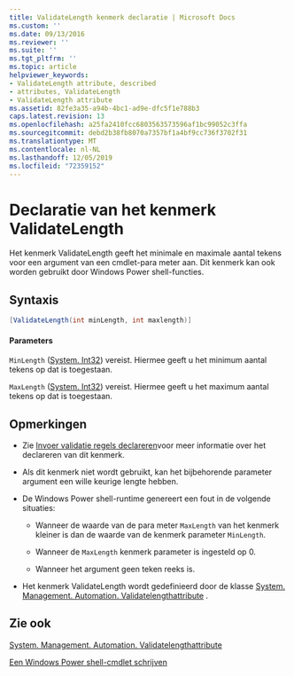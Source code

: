 ```yaml
---
title: ValidateLength kenmerk declaratie | Microsoft Docs
ms.custom: ''
ms.date: 09/13/2016
ms.reviewer: ''
ms.suite: ''
ms.tgt_pltfrm: ''
ms.topic: article
helpviewer_keywords:
- ValidateLength attribute, described
- attributes, ValidateLength
- ValidateLength attribute
ms.assetid: 82fe3a35-a94b-4bc1-ad9e-dfc5f1e788b3
caps.latest.revision: 13
ms.openlocfilehash: a25fa2410fcc6803563573596af1bc99052c3ffa
ms.sourcegitcommit: debd2b38fb8070a7357bf1a4bf9cc736f3702f31
ms.translationtype: MT
ms.contentlocale: nl-NL
ms.lasthandoff: 12/05/2019
ms.locfileid: "72359152"
---
```

# <a name="validatelength-attribute-declaration"></a>Declaratie van het kenmerk ValidateLength

Het kenmerk ValidateLength geeft het minimale en maximale aantal tekens voor een argument van een cmdlet-para meter aan. Dit kenmerk kan ook worden gebruikt door Windows Power shell-functies.

## <a name="syntax"></a>Syntaxis

```csharp
[ValidateLength(int minLength, int maxlength)]
```

#### <a name="parameters"></a>Parameters

`MinLength` ([System. Int32](/dotnet/api/System.Int32)) vereist. Hiermee geeft u het minimum aantal tekens op dat is toegestaan.

`MaxLength` ([System. Int32](/dotnet/api/System.Int32)) vereist. Hiermee geeft u het maximum aantal tekens op dat is toegestaan.

## <a name="remarks"></a>Opmerkingen

- Zie [Invoer validatie regels declareren](./how-to-validate-parameter-input.md)voor meer informatie over het declareren van dit kenmerk.

- Als dit kenmerk niet wordt gebruikt, kan het bijbehorende parameter argument een wille keurige lengte hebben.

- De Windows Power shell-runtime genereert een fout in de volgende situaties:

    - Wanneer de waarde van de para meter `MaxLength` van het kenmerk kleiner is dan de waarde van de kenmerk parameter `MinLength`.

    - Wanneer de `MaxLength` kenmerk parameter is ingesteld op 0.

    - Wanneer het argument geen teken reeks is.

- Het kenmerk ValidateLength wordt gedefinieerd door de klasse [System. Management. Automation. Validatelengthattribute](/dotnet/api/System.Management.Automation.ValidateLengthAttribute) .

## <a name="see-also"></a>Zie ook

[System. Management. Automation. Validatelengthattribute](/dotnet/api/System.Management.Automation.ValidateLengthAttribute)

[Een Windows Power shell-cmdlet schrijven](./writing-a-windows-powershell-cmdlet.md)
